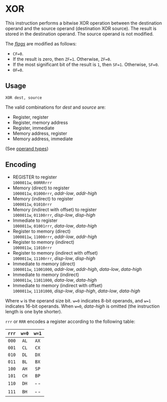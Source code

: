 # XOR

This instruction performs a bitwise XOR operation between the destination operand and the source operand (destination XOR source). The result is stored in the destination operand. The source operand is not modified.

The [_flags_](../cpu#flags) are modified as follows:

- `CF=0`.
- If the result is zero, then `ZF=1`. Otherwise, `ZF=0`.
- If the most significant bit of the result is `1`, then `SF=1`. Otherwise, `SF=0`.
- `OF=0`.

## Usage

```vonsim
XOR dest, source
```

The valid combinations for _dest_ and _source_ are:

- Register, register
- Register, memory address
- Register, immediate
- Memory address, register
- Memory address, immediate

(See [operand types](../assembly#operands))

## Encoding

- REGISTER to register  
  `1000011w`, `00RRRrrr`
- Memory (direct) to register  
  `1000011w`, `01000rrr`, _addr-low_, _addr-high_
- Memory (indirect) to register  
  `1000011w`, `01010rrr`
- Memory (indirect with offset) to register  
  `1000011w`, `01100rrr`, _disp-low_, _disp-high_
- Immediate to register  
  `1000011w`, `01001rrr`, _data-low_, _data-high_
- Register to memory (direct)  
  `1000011w`, `11000rrr`, _addr-low_, _addr-high_
- Register to memory (indirect)  
  `1000011w`, `11010rrr`
- Register to memory (indirect with offset)  
  `1000011w`, `11100rrr`, _disp-low_, _disp-high_
- Immediate to memory (direct)  
  `1000011w`, `11001000`, _addr-low_, _addr-high_, _data-low_, _data-high_
- Immediate to memory (indirect)  
  `1000011w`, `11011000`, _data-low_, _data-high_
- Immediate to memory (indirect with offset)  
  `1000011w`, `11101000`, _disp-low_, _disp-high_, _data-low_, _data-high_

Where `w` is the operand size bit. `w=0` indicates 8-bit operands, and `w=1` indicates 16-bit operands. When `w=0`, _data-high_ is omitted (the instruction length is one byte shorter).

`rrr` or `RRR` encodes a register according to the following table:

| `rrr` | `w=0` | `w=1` |
| :---: | :---: | :---: |
| `000` | `AL`  | `AX`  |
| `001` | `CL`  | `CX`  |
| `010` | `DL`  | `DX`  |
| `011` | `BL`  | `BX`  |
| `100` | `AH`  | `SP`  |
| `101` | `CH`  | `BP`  |
| `110` | `DH`  |  --   |
| `111` | `BH`  |  --   |
